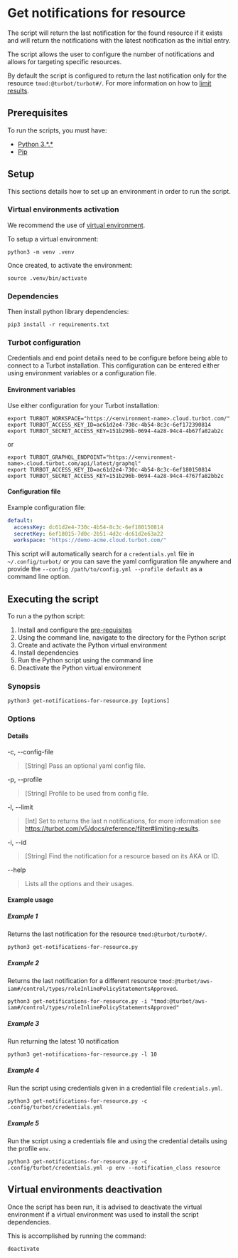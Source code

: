 # Get notifications for resource

The script will return the last notification for the found resource if it exists and will return the
notifications with the latest notification as the initial entry.

The script allows the user to configure the number of notifications and allows for targeting specific resources.

By default the script is configured to return the last notification only for the resource `tmod:@turbot/turbot#/`.
For more information on how to [limit results](https://turbot.com/v5/docs/reference/filter#limiting-results).

## Prerequisites

To run the scripts, you must have:

- [Python 3.\*.\*](https://www.python.org/downloads/)
- [Pip](https://pip.pypa.io/en/stable/installing/)

## Setup

This sections details how to set up an environment in order to run the script.

### Virtual environments activation

We recommend the use of [virtual environment](https://docs.python.org/3/library/venv.html).

To setup a virtual environment:

```shell
python3 -m venv .venv
```

Once created, to activate the environment:

```shell
source .venv/bin/activate
```

### Dependencies

Then install python library dependencies:

```shell
pip3 install -r requirements.txt
```

### Turbot configuration

Credentials and end point details need to be configure before being able to connect to a Turbot installation.
This configuration can be entered either using environment variables or a configuration file.

#### Environment variables

Use either configuration for your Turbot installation:

```shell
export TURBOT_WORKSPACE="https://<environment-name>.cloud.turbot.com/"
export TURBOT_ACCESS_KEY_ID=ac61d2e4-730c-4b54-8c3c-6ef172390814
export TURBOT_SECRET_ACCESS_KEY=151b296b-0694-4a28-94c4-4b67fa82ab2c
```

or

```shell
export TURBOT_GRAPHQL_ENDPOINT="https://<environment-name>.cloud.turbot.com/api/latest/graphql"
export TURBOT_ACCESS_KEY_ID=ac61d2e4-730c-4b54-8c3c-6ef180150814
export TURBOT_SECRET_ACCESS_KEY=151b296b-0694-4a28-94c4-4767fa82bb2c
```

#### Configuration file

Example configuration file:

```yaml
default:
  accessKey: dc61d2e4-730c-4b54-8c3c-6ef180150814
  secretKey: 6ef18015-7d0c-2b51-4d2c-dc61d2e63a22
  workspace: "https://demo-acme.cloud.turbot.com/"
```

This script will automatically search for a `credentials.yml` file in `~/.config/turbot/` or you can save the yaml configuration file anywhere and provide the `--config /path/to/config.yml --profile default` as a command line option.

## Executing the script

To run a the python script:

1. Install and configure the [pre-requisites](#pre-requisites)
1. Using the command line, navigate to the directory for the Python script
1. Create and activate the Python virtual environment
1. Install dependencies
1. Run the Python script using the command line
1. Deactivate the Python virtual environment

### Synopsis

```shell
python3 get-notifications-for-resource.py [options]
```

### Options

#### Details

-c, --config-file

> [String] Pass an optional yaml config file.

-p, --profile

> [String] Profile to be used from config file.

-l, --limit

> [Int] Set to returns the last n notifications, for more information see https://turbot.com/v5/docs/reference/filter#limiting-results.

-i, --id

> [String] Find the notification for a resource based on its AKA or ID.

--help

> Lists all the options and their usages.

#### Example usage

##### Example 1

Returns the last notification for the resource `tmod:@turbot/turbot#/`.

```shell
python3 get-notifications-for-resource.py 
```

##### Example 2

Returns the last notification for a different resource 
`tmod:@turbot/aws-iam#/control/types/roleInlinePolicyStatementsApproved`.

```shell
python3 get-notifications-for-resource.py -i "tmod:@turbot/aws-iam#/control/types/roleInlinePolicyStatementsApproved"
```

##### Example 3

Run returning the latest 10 notification

```shell
python3 get-notifications-for-resource.py -l 10
```

##### Example 4

Run the script using credentials given in a credential file `credentials.yml`.

```shell
python3 get-notifications-for-resource.py -c .config/turbot/credentials.yml
```

##### Example 5

Run the script using a credentials file and using the credential details using the profile `env`.

```shell
python3 get-notifications-for-resource.py -c .config/turbot/credentials.yml -p env --notification_class resource
```

## Virtual environments deactivation

Once the script has been run, it is advised to deactivate the virtual environment if a virtual environment was used
to install the script dependencies.

This is accomplished by running the command:

```shell
deactivate
```